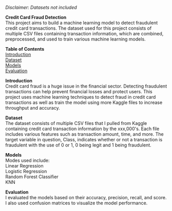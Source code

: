 *Disclaimer: Datasets not included*  

**Credit Card Fraud Detection**  
This project aims to build a machine learning model to detect fraudulent credit card transactions. The dataset used for this project consists of multiple CSV files containing transaction information, which are combined, preprocessed, and used to train various machine learning models.  
  
**Table of Contents**  
<ins>Introduction</ins>  
<ins>Dataset</ins>  
<ins>Models</ins>  
<ins>Evaluation</ins>  
  
**Introduction**  
Credit card fraud is a huge issue in the financial sector. Detecting fraudulent transactions can help prevent financial losses and protect users. This project uses machine learning techniques to detect fraud in credit card transactions as well as train the model using more Kaggle files to increase throughput and accuracy.  
  
**Dataset**  
The dataset consists of multiple CSV files that I pulled from Kaggle containing credit card transaction information by the xxx,000's. Each file includes various features such as transaction amount, time, and more. The target variable in question, Class, indicates whether or not a transaction is fraudulent with the use of 0 or 1, 0 being legit and 1 being fraudulent.  

**Models**  
Modes used include:  
Linear Regression  
Logistic Regression  
Random Forest Classifier  
KNN  
  
**Evaluation**  
I evaluated the models based on their accuracy, precision, recall, and score. I also used confusion matrices to visualize the model performance.  
